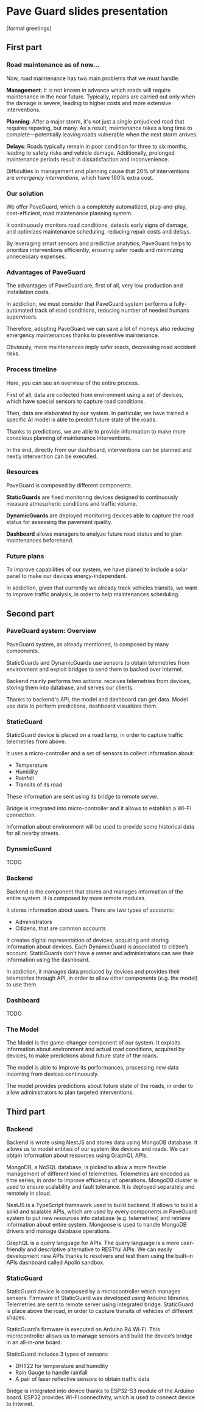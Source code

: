 # Pave Guard slides presentation

[formal greetings]

## First part

### Road maintenance as of now…

Now, road maintenance has two main problems that we must handle:

**Management**: It is not known in advance which roads will require maintenance in the near future. 
Typically, repairs are carried out only when the damage is severe, leading to higher costs and more extensive interventions.

**Planning**: After a major storm, it's not just a single prejudiced road that requires repaving, but many. 
As a result, maintenance takes a long time to complete—potentially leaving roads vulnerable when the next storm arrives.

**Delays**: Roads typically remain in poor condition for three to six months, leading to safety risks and vehicle damage. 
Additionally, prolonged maintenance periods result in dissatisfaction and inconvenience.

Difficulties in management and planning cause that 20% of interventions are *emergency interventions*, 
which have 190% extra cost.

### Our solution

We offer PaveGuard, which is a completely automatized, plug-and-play, cost-efficient, road maintenance planning system.

It continuously monitors road conditions, detects early signs of damage, and optimizes maintenance scheduling, reducing repair costs and delays.

By leveraging smart sensors and predictive analytics, PaveGuard helps to prioritize interventions efficiently, ensuring safer roads and minimizing unnecessary expenses.

### Advantages of PaveGuard

The advantages of PaveGuard are, first of all, very low production and installation costs.

In addiction, we must consider that PaveGuard system performs a fully-automated track of road conditions, reducing number of needed humans supervisors. 

Therefore, adopting PaveGuard we can save a lot of moneys also reducing emergency maintenances thanks to preventive maintenance.

Obviously, more maintenances imply safer roads, decreasing road accident risks. 

### Process timeline

Here, you can see an overview of the entire process.

First of all, data are collected from environment using a set of devices, which have special sensors to capture road conditions.

Then, data are elaborated by our system. In particular, we have trained a specific AI model is able to predict future state of the roads.

Thanks to predictions, we are able to provide information to make more conscious planning of maintenance interventions.

In the end, directly from our dashboard, interventions can be planned and nextly intervention can be executed.



### Resources

PaveGuard is composed by different components.

**StaticGuards** are fixed monitoring devices designed to continuously measure atmospheric conditions and traffic volume.

**DynamicGuards** are deployed monitoring devices able to capture the road status for assessing the pavement quality.

**Dashboard** allows managers to analyze future road status and to plan maintenances beforehand. 



### Future plans

To improve capabilities of our system, we have planed to include a solar panel to make our devices energy-independent.

In addiction, given that currently we already track vehicles transits, we want to improve traffic analysis, in order to help maintenances scheduling.


## Second part

### PaveGuard system: Overview

PaveGuard system, as already mentioned, is composed by many components.

StaticGuards and DynamicGuards use sensors to obtain telemetries from environment and exploit bridges to send them to backed over Internet.

Backend mainly performs two actions: receives telemetries from devices, storing them into database, and serves our clients.

Thanks to backend's API, the model and dashboard can get data. Model use data to perform predictions, dashboard visualizes them.


### StaticGuard

StaticGuard device is placed on a road lamp, in order to capture traffic telemetries from above. 

It uses a micro-controller and a set of sensors to collect information about:

- Temperature
- Humidity
- Rainfall
- Transits of its road 

These information are sent using its bridge to remote server.

Bridge is integrated into micro-controller and it allows to establish a Wi-Fi connection.

Information about environment will be used to provide some historical data for all nearby streets.


### DynamicGuard

TODO

### Backend

Backend is the component that stores and manages information of the entire system.
It is composed by more remote modules.

It stores information about users. There are two types of accounts:

- Administrators
- Citizens, that are common accounts

It creates digital representation of devices, acquiring and storing information about devices.
Each DynamicGuard is associated to citizen’s account.
StaticGuards don’t have a owner and administrators can see their information using the dashboard.

In addiction, it manages data produced by devices and provides their telemetries through API, in order to allow other components (e.g. the model) to use them.




### Dashboard

TODO

### The Model

The Model is the game-changer component of our system.
It exploits information about environment and actual road conditions, acquired by devices, to make predictions about future state of the roads.

The model is able to improve its performances, processing new data incoming from devices continuously.

The model provides predictions about future state of the roads, in order to allow administrators to plan targeted interventions.




## Third part

### Backend

Backend is wrote using NestJS and stores data using MongoDB database. It allows us to model entities of our system like devices and roads. We can obtain information about resources using GraphQL APIs. 

MongoDB, a NoSQL database, is picked to allow a more flexible management of different kind of telemetries.
Telemetries are encoded as time series, in order to improve efficiency of operations.
MongoDB cluster is used to ensure scalability and fault tolerance. It is deployed separately and remotely in cloud.

NestJS is a TypeScript framework used to build backend.
It allows to build a solid and scalable APIs, which are used by every components in PaveGuard system
to put new resources into database (e.g. telemetries) and retrieve information about entire system.
Mongoose is used to handle MongoDB drivers and manage database operations.

GraphQL is a query language for APIs.
The query language is a more user-friendly and descriptive alternative to RESTful APIs.
We can easily development new APIs thanks to resolvers and test them using the built-in APIs dashboard called Apollo sandbox.


### StaticGuard

StaticGuard device is composed by a microcontroller which manages sensors. Firmware of StaticGuard was developed using Arduino libraries. Telemetries are sent to remote server using integrated bridge. 
StaticGuard is place above the road, in order to capture transits of vehicles of different shapes.

StaticGuard’s firmware is executed on Arduino R4 Wi-Fi. 
This microcontroller allows us to manage sensors and build the device’s bridge in an all-in-one board.


StaticGuard includes 3 types of sensors:

- DHT22 for temperature and humidity
- Rain Gauge to handle rainfall
- A pair of laser reflective sensors to obtain traffic data


Bridge is integrated into device thanks to ESP32-S3 module of the Arduino board.
ESP32 provides Wi-Fi connectivity, which is used to connect device to Internet.








